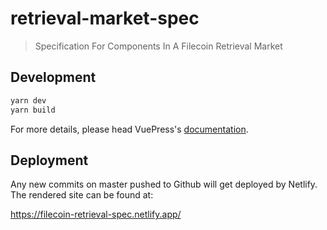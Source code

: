# retrieval-market-spec

> Specification For Components In A Filecoin Retrieval Market

## Development

```bash
yarn dev
yarn build
```

For more details, please head VuePress's [documentation](https://v1.vuepress.vuejs.org/).

## Deployment

Any new commits on master pushed to Github will get deployed by Netlify. The rendered site can be found at:

https://filecoin-retrieval-spec.netlify.app/
